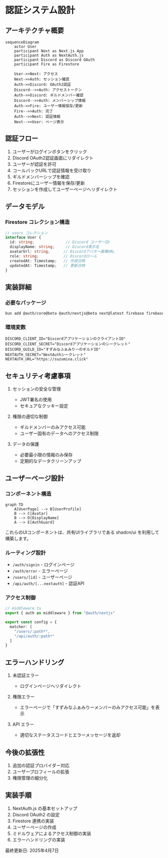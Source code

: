# 認証システム設計

## アーキテクチャ概要

```mermaid
sequenceDiagram
    actor User
    participant Next as Next.js App
    participant Auth as NextAuth.js
    participant Discord as Discord OAuth
    participant Fire as Firestore

    User->>Next: アクセス
    Next->>Auth: セッション確認
    Auth->>Discord: OAuth2認証
    Discord-->>Auth: アクセストークン
    Auth->>Discord: ギルドメンバー確認
    Discord-->>Auth: メンバーシップ情報
    Auth->>Fire: ユーザー情報保存/更新
    Fire-->>Auth: 完了
    Auth-->>Next: 認証情報
    Next-->>User: ページ表示
```

## 認証フロー

1. ユーザーがログインボタンをクリック
2. Discord OAuth2認証画面にリダイレクト
3. ユーザーが認証を許可
4. コールバックURLで認証情報を受け取り
5. ギルドメンバーシップを確認
6. Firestoreにユーザー情報を保存/更新
7. セッションを作成してユーザーページへリダイレクト

## データモデル

### Firestore コレクション構造

```typescript
// users コレクション
interface User {
  id: string;              // Discord ユーザーID
  displayName: string;     // Discord表示名
  avatarUrl: string;      // Discordアバター画像URL
  role: string;           // Discordロール
  createdAt: Timestamp;   // 作成日時
  updatedAt: Timestamp;   // 更新日時
}
```

## 実装詳細

### 必要なパッケージ

```bash
bun add @auth/core@beta @auth/nextjs@beta next@latest firebase firebase-admin
```

### 環境変数

```env
DISCORD_CLIENT_ID="DiscordアプリケーションのクライアントID"
DISCORD_CLIENT_SECRET="Discordアプリケーションのシークレット"
DISCORD_GUILD_ID="すずみなふぁみりーのギルドID"
NEXTAUTH_SECRET="NextAuthシークレット"
NEXTAUTH_URL="https://suzumina.click"
```

## セキュリティ考慮事項

1. セッションの安全な管理
   - JWT署名の使用
   - セキュアなクッキー設定

2. 権限の適切な制御
   - ギルドメンバーのみアクセス可能
   - ユーザー固有のデータへのアクセス制限

3. データの保護
   - 必要最小限の情報のみ保存
   - 定期的なデータクリーンアップ

## ユーザーページ設計

### コンポーネント構造

```mermaid
graph TD
    A[UserPage] --> B[UserProfile]
    B --> C[Avatar]
    B --> D[DisplayName]
    A --> E[AuthGuard]
```

これらのUIコンポーネントは、共有UIライブラリである shadcn/ui を利用して構築します。

### ルーティング設計

- `/auth/signin` - ログインページ
- `/auth/error` - エラーページ
- `/users/[id]` - ユーザーページ
- `/api/auth/[...nextauth]` - 認証API

### アクセス制御

```typescript
// middleware.ts
export { auth as middleware } from "@auth/nextjs"

export const config = {
  matcher: [
    "/users/:path*",
    "/api/auth/:path*"
  ]
}
```

## エラーハンドリング

1. 未認証エラー
   - ログインページへリダイレクト

2. 権限エラー
   - エラーページで「すずみなふぁみりーメンバーのみアクセス可能」を表示

3. API エラー
   - 適切なステータスコードとエラーメッセージを返却

## 今後の拡張性

1. 追加の認証プロバイダー対応
2. ユーザープロフィールの拡張
3. 権限管理の細分化

## 実装手順

1. NextAuth.js の基本セットアップ
2. Discord OAuth2 の設定
3. Firestore 連携の実装
4. ユーザーページの作成
5. ミドルウェアによるアクセス制御の実装
6. エラーハンドリングの実装

最終更新日: 2025年4月7日
